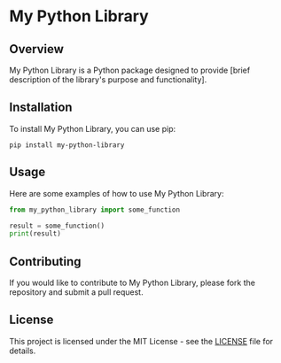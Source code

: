 # My Python Library

## Overview

My Python Library is a Python package designed to provide [brief description of the library's purpose and functionality]. 

## Installation

To install My Python Library, you can use pip:

```
pip install my-python-library
```

## Usage

Here are some examples of how to use My Python Library:

```python
from my_python_library import some_function

result = some_function()
print(result)
```

## Contributing

If you would like to contribute to My Python Library, please fork the repository and submit a pull request. 

## License

This project is licensed under the MIT License - see the [LICENSE](../LICENSE) file for details.